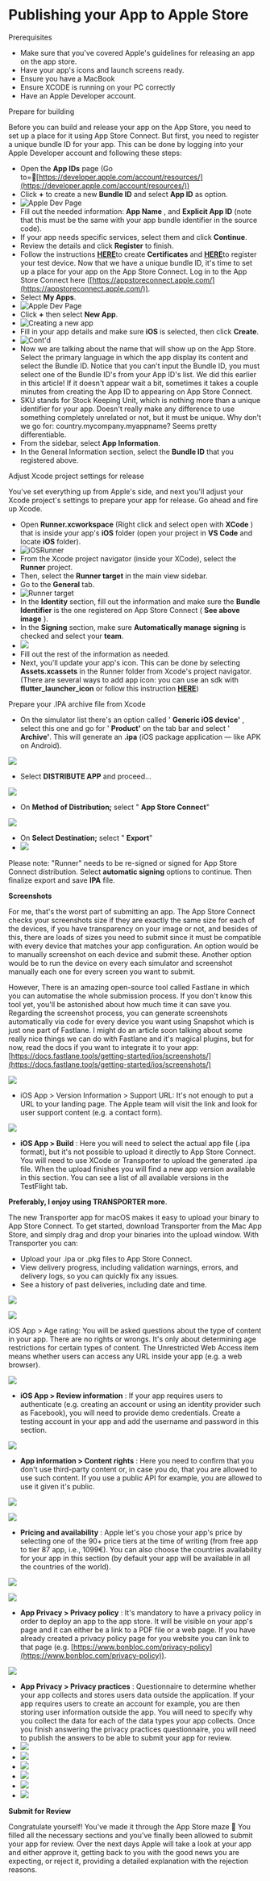 # Publishing your App to Apple Store

Prerequisites

- Make sure that you've covered Apple's guidelines for releasing an app on the app store.
- Have your app's icons and launch screens ready.
- Ensure you have a MacBook
- Ensure XCODE is running on your PC correctly
- Have an Apple Developer account.

Prepare for building

Before you can build and release your app on the App Store, you need to set up a place for it using App Store Connect. But first, you need to register a unique bundle ID for your app. This can be done by logging into your Apple Developer account and following these steps:

- Open the  **App IDs**  page (Go to=[https://developer.apple.com/account/resources/](https://developer.apple.com/account/resources/))
- Click  **+**  to create a new  **Bundle ID** and select **App ID** as option.
- ![Apple Dev Page](./images/Picture1.png)
- Fill out the needed information:  **App Name** , and  **Explicit App ID**  (note that this must be the same with your app bundle identifier in the source code).
- If your app needs specific services, select them and click  **Continue**.
- Review the details and click  **Register**  to finish.
- Follow the instructions [**HERE**](https://developer.apple.com/help/account/create-certificates/create-developer-id-certificates)to create **Certificates** and [**HERE**](https://developer.apple.com/help/account/register-devices/register-a-single-device/)to register your test device.
 Now that we have a unique bundle ID, it's time to set up a place for your app on the App Store Connect. Log in to the App Store Connect here ([https://appstoreconnect.apple.com/](https://appstoreconnect.apple.com/)).
- Select  **My Apps**.
- ![Apple Dev Page](./images/Picture2.png)
- Click  **+**  then select  **New App**.
- ![Creating a new app](./images/Picture3.png)
- Fill in your app details and make sure  **iOS**  is selected, then click  **Create**.
- ![Cont'd](./images/Picture4.png)
- Now we are talking about the name that will show up on the App Store. Select the primary language in which the app display its content and select the Bundle ID. Notice that you can't input the Bundle ID, you must select one of the Bundle ID's from your App ID's list. We did this earlier in this article! If it doesn't appear wait a bit, sometimes it takes a couple minutes from creating the App ID to appearing on App Store Connect.
- SKU stands for Stock Keeping Unit, which is nothing more than a unique identifier for your app. Doesn't really make any difference to use something completely unrelated or not, but it must be unique. Why don't we go for: country.mycompany.myappname? Seems pretty differentiable.
- From the sidebar, select  **App Information**.
- In the General Information section, select the  **Bundle ID**  that you registered above.

Adjust Xcode project settings for release

You've set everything up from Apple's side, and next you'll adjust your Xcode project's settings to prepare your app for release. Go ahead and fire up Xcode.

- Open  **Runner.xcworkspace**  (Right click and select open with  **XCode** ) that is inside your app's  **iOS**  folder (open your project in  **VS Code**  and locate  **iOS**  folder).
- ![iOSRunner](./images/Picture5.png)
- From the Xcode project navigator (inside your XCode), select the  **Runner**  project.
- Then, select the  **Runner target**  in the main view sidebar.
- Go to the  **General**  tab.
- ![Runner target](./images/Picture6.png)
- In the  **Identity**  section, fill out the information and make sure the  **Bundle Identifier**  is the one registered on App Store Connect ( **See above image** ).
- In the  **Signing**  section, make sure  **Automatically manage signing**  is checked and select your  **team**.
- ![](./images/Picture7.png)
- Fill out the rest of the information as needed.
- Next, you'll update your app's icon. This can be done by selecting  **Assets.xcassets**  in the Runner folder from Xcode's project navigator. (There are several ways to add app icon: you can use an sdk with **flutter\_launcher\_icon** or follow this instruction [**HERE**](https://developer.apple.com/documentation/xcode/configuring-your-app-icon))

Prepare your .IPA archive file from Xcode

- On the simulator list there's an option called ' **Generic iOS device'** , select this one and go for ' **Product'** on the tab bar and select ' **Archive'**. This will generate an **.ipa** (iOS package application — like APK on Android).

![](./images/Picture8.png)

- Select **DISTRIBUTE APP** and proceed…

![](./images/Picture9.png)

- On **Method of Distribution;** select " **App Store Connect**"

![](./images/Picture10.png)

- On **Select Destination;** select " **Export**"
- ![](./images/Picture11.png)

Please note: "Runner" needs to be re-signed or signed for App Store Connect distribution. Select **automatic signing** options to continue. Then finalize export and save **IPA** file.

**Screenshots**

For me, that's the worst part of submitting an app. The App Store Connect checks your screenshots size if they are exactly the same size for each of the devices, if you have transparency on your image or not, and besides of this, there are loads of sizes you need to submit since it must be compatible with every device that matches your app configuration. An option would be to manually screenshot on each device and submit these. Another option would be to run the device on every each simulator and screenshot manually each one for every screen you want to submit.

However, There is an amazing open-source tool called Fastlane in which you can automatise the whole submission process. If you don't know this tool yet, you'll be astonished about how much time it can save you. Regarding the screenshot process, you can generate screenshots automatically via code for every device you want using Snapshot which is just one part of Fastlane. I might do an article soon talking about some really nice things we can do with Fastlane and it's magical plugins, but for now, read the docs if you want to integrate it to your app: [https://docs.fastlane.tools/getting-started/ios/screenshots/](https://docs.fastlane.tools/getting-started/ios/screenshots/)

![](./images/Picture12.png)

- iOS App \> Version Information \> Support URL: It's not enough to put a URL to your landing page. The Apple team will visit the link and look for user support content (e.g. a contact form).

![](./images/Picture13.png)

- **iOS App \> Build** : Here you will need to select the actual app file (.ipa format), but it's not possible to upload it directly to App Store Connect. You will need to use XCode or Transporter to upload the generated .ipa file. When the upload finishes you will find a new app version available in this section. You can see a list of all available versions in the TestFlight tab.

**Preferably, I enjoy using TRANSPORTER more**.

The new Transporter app for macOS makes it easy to upload your binary to App Store Connect. To get started, download Transporter from the Mac App Store, and simply drag and drop your binaries into the upload window. With Transporter you can:

- Upload your .ipa or .pkg files to App Store Connect.
- View delivery progress, including validation warnings, errors, and delivery logs, so you can quickly fix any issues.
- See a history of past deliveries, including date and time.

![](./images/Picture14.png)

![](./images/Picture15.png)

iOS App \> Age rating: You will be asked questions about the type of content in your app. There are no rights or wrongs. It's only about determining age restrictions for certain types of content. The Unrestricted Web Access item means whether users can access any URL inside your app (e.g. a web browser).

![](./images/Picture16.png)

- **iOS App \> Review information** : If your app requires users to authenticate (e.g. creating an account or using an identity provider such as Facebook), you will need to provide demo credentials. Create a testing account in your app and add the username and password in this section.

![](./images/Picture17.png)

- **App information \> Content rights** : Here you need to confirm that you don't use third-party content or, in case you do, that you are allowed to use such content. If you use a public API for example, you are allowed to use it given it's public.

![](./images/Picture18.png)

![](./images/Picture19.png)

- **Pricing and availability** : Apple let's you chose your app's price by selecting one of the 90+ price tiers at the time of writing (from free app to tier 87 app, i.e., 1099€). You can also choose the countries availability for your app in this section (by default your app will be available in all the countries of the world).

![](./images/Picture20.png)

![](./images/Picture21.png)

- **App Privacy \> Privacy policy** : It's mandatory to have a privacy policy in order to deploy an app to the app store. It will be visible on your app's page and it can either be a link to a PDF file or a web page. If you have already created a privacy policy page for you website you can link to that page (e.g. [https://www.bonbloc.com/privacy-policy](https://www.bonbloc.com/privacy-policy)).

![](./images/Picture22.png)

- **App Privacy \> Privacy practices** : Questionnaire to determine whether your app collects and stores users data outside the application. If your app requires users to create an account for example, you are then storing user information outside the app. You will need to specify why you collect the data for each of the data types your app collects. Once you finish answering the privacy practices questionnaire, you will need to publish the answers to be able to submit your app for review.
- ![](./images/Picture23.png)
- ![](./images/Picture24.png)
- ![](./images/Picture25.png)
- ![](./images/Picture26.png)
- ![](./images/Picture27.png)
- ![](./images/Picture28.png)

**Submit for Review**

Congratulate yourself! You've made it through the App Store maze 🍾 You filled all the necessary sections and you've finally been allowed to submit your app for review. Over the next days Apple will take a look at your app and either approve it, getting back to you with the good news you are expecting, or reject it, providing a detailed explanation with the rejection reasons.